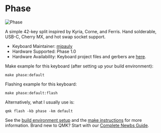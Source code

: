 # Phase

![Phase](https://imgur.com/a/dbkw7yz)

A simple 42-key split inspired by Kyria, Corne, and Ferris. Hand solderable, USB-C, Cherry MX, and hot swap socket support.

* Keyboard Maintainer: [mjpauly](https://github.com/mjpauly)
* Hardware Supported: Phase 1.0
* Hardware Availability: Keyboard project files and gerbers are [here](https://github.com/mjpauly/phase).

Make example for this keyboard (after setting up your build environment):

    make phase:default

Flashing example for this keyboard:

    make phase:default:flash

Alternatively, what I usually use is:

    qmk flash -kb phase -km default

See the [build environment setup](https://docs.qmk.fm/#/getting_started_build_tools) and the [make instructions](https://docs.qmk.fm/#/getting_started_make_guide) for more information. Brand new to QMK? Start with our [Complete Newbs Guide](https://docs.qmk.fm/#/newbs).
